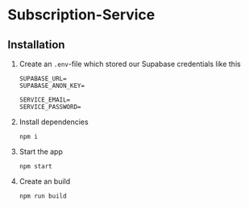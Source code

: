 # Subscription-Service

## Installation

1. Create an `.env`-file which stored our Supabase credentials like this

    ```
    SUPABASE_URL=
    SUPABASE_ANON_KEY=

    SERVICE_EMAIL=
    SERVICE_PASSWORD=
    ```

2. Install dependencies

    ```shell
    npm i
    ```

3. Start the app

    ```shell
    npm start
    ```

4. Create an build

    ```shell
    npm run build
    ```
